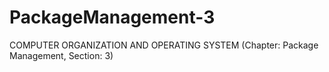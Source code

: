 # PackageManagement-3
COMPUTER ORGANIZATION AND OPERATING SYSTEM (Chapter: Package Management, Section: 3)
